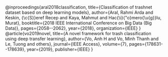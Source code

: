@inproceedings{aral2018classification,
  title={Classification of trashnet dataset based on deep learning models},
  author={Aral, Rahmi Arda and Keskin, {\c{S}}eref Recep and Kaya, Mahmut and Hac{\i}{\"o}mero{\u{g}}lu, Murat},
  booktitle={2018 IEEE International Conference on Big Data (Big Data)},
  pages={2058--2062},
  year={2018},
  organization={IEEE}
}
<br>
@article{vo2019novel,
  title={A novel framework for trash classification using deep transfer learning},
  author={Vo, Anh H and Vo, Minh Thanh and Le, Tuong and others},
  journal={IEEE Access},
  volume={7},
  pages={178631--178639},
  year={2019},
  publisher={IEEE}
}

